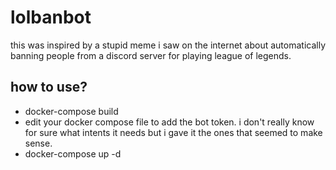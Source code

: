 # lolbanbot

this was inspired by a stupid meme i saw on the internet about automatically banning people from a discord server for playing league of legends.

## how to use?

- docker-compose build
- edit your docker compose file to add the bot token. i don't really know for sure what intents it needs but i gave it the ones that seemed to make sense.
- docker-compose up -d